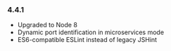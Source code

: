 ### 4.4.1

- Upgraded to Node 8
- Dynamic port identification in microservices mode
- ES6-compatible ESLint instead of legacy JSHint
